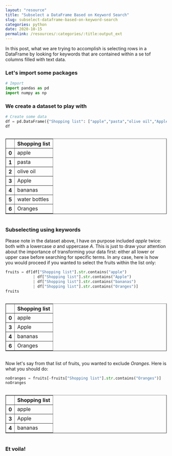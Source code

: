 ```yaml
---
layout: "resource"
title: "Subselect a DataFrame Based on Keyword Search"
slug: subselect-dataframe-based-on-keyword-search
categories: python
date: 2020-10-15
permalink: /resources/:categories/:title:output_ext
---
```


In this post, what we are trying to accomplish is selecting rows in a DataFrame by looking for keywords that are contained within a se tof columns filled with text data.

### Let's import some packages


```python
# Import
import pandas as pd
import numpy as np
```

### We create a dataset to play with


```python
# Create some data
df = pd.DataFrame({"Shopping list": ["apple","pasta","olive oil","Apple","bananas","water bottles","Oranges"]})
df
```

<div style="overflow-x:auto;">

<table border="1" class="dataframe">
<thead>
<tr>
<th></th>
<th>Shopping list</th>
</tr>
</thead>
<tbody>
<tr>
<th>0</th>
<td>apple</td>
</tr>
<tr>
<th>1</th>
<td>pasta</td>
</tr>
<tr>
<th>2</th>
<td>olive oil</td>
</tr>
<tr>
<th>3</th>
<td>Apple</td>
</tr>
<tr>
<th>4</th>
<td>bananas</td>
</tr>
<tr>
<th>5</th>
<td>water bottles</td>
</tr>
<tr>
<th>6</th>
<td>Oranges</td>
</tr>
</tbody>
</table>
</div>


### Subselecting using keywords

Please note in the dataset above, I have on purpose included _apple_ twice: both with a lowercase _a_ and uppercase _A_. This is just to draw your attention about the importance of transforming your data first: either all lower or upper case before searching for specific terms. In any case, here is how you would proceed if you wanted to select the fruits within the list only:


```python
fruits = df[df["Shopping list"].str.contains("apple")
            | df["Shopping list"].str.contains("Apple")
            | df["Shopping list"].str.contains("bananas")            
            | df["Shopping list"].str.contains("Oranges")]
fruits
```


<div style="overflow-x:auto;">

<table border="1" class="dataframe">
<thead>
<tr>
<th></th>
<th>Shopping list</th>
</tr>
</thead>
<tbody>
<tr>
<th>0</th>
<td>apple</td>
</tr>
<tr>
<th>3</th>
<td>Apple</td>
</tr>
<tr>
<th>4</th>
<td>bananas</td>
</tr>
<tr>
<th>6</th>
<td>Oranges</td>
</tr>
</tbody>
</table>
</div>


Now let's say from that list of fruits, you wanted to exclude _Oranges_. Here is what you should do:


```python
noOranges = fruits[-fruits["Shopping list"].str.contains("Oranges")]
noOranges
```


<div style="overflow-x:auto;">

<table border="1" class="dataframe">
<thead>
<tr>
<th></th>
<th>Shopping list</th>
</tr>
</thead>
<tbody>
<tr>
<th>0</th>
<td>apple</td>
</tr>
<tr>
<th>3</th>
<td>Apple</td>
</tr>
<tr>
<th>4</th>
<td>bananas</td>
</tr>
</tbody>
</table>
</div>



### Et voila!